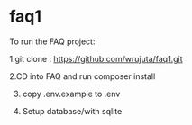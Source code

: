 # faq1

To run the FAQ project:

1.git clone : https://github.com/wrujuta/faq1.git

2.CD into FAQ and run composer install

3. copy .env.example to .env

4. Setup database/with sqlite
